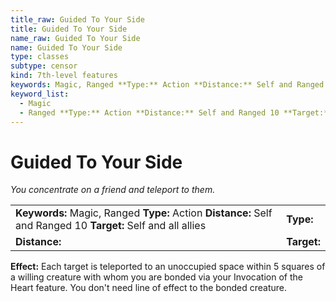 ```yaml
---
title_raw: Guided To Your Side
title: Guided To Your Side
name_raw: Guided To Your Side
name: Guided To Your Side
type: classes
subtype: censor
kind: 7th-level features
keywords: Magic, Ranged **Type:** Action **Distance:** Self and Ranged 10 **Target:** Self and all allies
keyword_list:
  - Magic
  - Ranged **Type:** Action **Distance:** Self and Ranged 10 **Target:** Self and all allies
---
```


# Guided To Your Side

*You concentrate on a friend and teleport to them.*

|                                                                                                               |             |
| :------------------------------------------------------------------------------------------------------------ | :---------- |
| **Keywords:** Magic, Ranged **Type:** Action **Distance:** Self and Ranged 10 **Target:** Self and all allies | **Type:**   |
| **Distance:**                                                                                                 | **Target:** |

**Effect:** Each target is teleported to an unoccupied space within 5 squares of a willing creature with whom you are bonded via your Invocation of the Heart feature. You don't need line of effect to the bonded creature.
